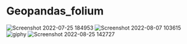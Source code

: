 # Geopandas_folium
![Screenshot 2022-07-25 184953](https://user-images.githubusercontent.com/104892976/180831978-f83c40ec-df6e-404d-92f0-81245c8a1171.png)
![Screenshot 2022-08-07 103615](https://user-images.githubusercontent.com/104892976/183282623-fe013877-d99c-4b4c-9a22-86b99bfbefe2.png)
![giphy](https://user-images.githubusercontent.com/104892976/184115308-28fb78d9-167e-4d8f-83de-c1dfeda83ef6.gif)
![Screenshot 2022-08-25 142727](https://user-images.githubusercontent.com/104892976/186678062-c44afffb-234f-4bc3-8be5-bbc9645012a6.png)
